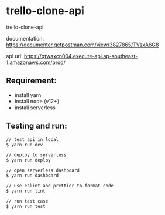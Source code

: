 # trello-clone-api

trello-clone-api

documentation: https://documenter.getpostman.com/view/3827865/TVsxA6G8

api url: https://qtwaxcn004.execute-api.ap-southeast-1.amazonaws.com/prod/

## Requirement:

- install yarn
- install node (v12+)
- install serverless

## Testing and run:

```
// test api in local
$ yarn run dev

// deploy to serverless
$ yarn run deploy

// open serverless dashboard
$ yarn run dashboard

// use eslint and prettier to format code
$ yarn run lint

// run test case
$ yarn run test
```
